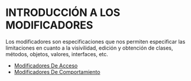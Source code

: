 # INTRODUCCIÓN A LOS MODIFICADORES

Los modificadores son especificaciones que nos permiten especificar
las limitaciones en cuanto a la visivilidad, edición y obtención de
clases, métodos, objetos, valores, interfaces, etc.

- [Modificadores De Acceso](/hModificadores/01_Acceso/)
- [Modificadores De Comportamiento](/hModificadores/02_Comportamiento/)